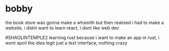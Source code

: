 # bobby
the book store
was gonna make a whsmith but then realised i had to make a website, i didnt want to learn react, i dont like web dev

#SHAOLINTEMPLE2
learning rust because i want to make an app in rust, i wont spoil the idea
legit just a text interface, nothing crazy
